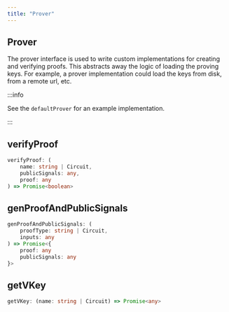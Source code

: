```yaml
---
title: "Prover"
---
```


## Prover

The prover interface is used to write custom implementations for creating and verifying proofs. This abstracts away the logic of loading the proving keys. For example, a prover implementation could load the keys from disk, from a remote url, etc.

:::info

See the `defaultProver` for an example implementation.

:::

## verifyProof

```ts
verifyProof: (
    name: string | Circuit,
    publicSignals: any,
    proof: any
) => Promise<boolean>
```

## genProofAndPublicSignals

```ts
genProofAndPublicSignals: (
    proofType: string | Circuit,
    inputs: any
) => Promise<{
    proof: any
    publicSignals: any
}>
```

## getVKey

```ts
getVKey: (name: string | Circuit) => Promise<any>
```
